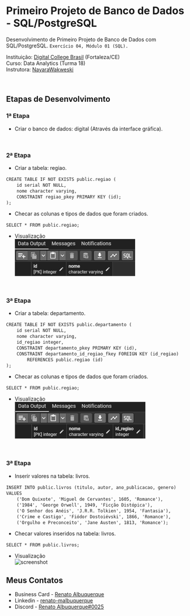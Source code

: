 # Primeiro Projeto de Banco de Dados - SQL/PostgreSQL

Desenvolvimento de Primeiro Projeto de Banco de Dados com SQL/PostgreSQL. `Exercício 04, Módulo 01 (SQL).` 

Instituição: [Digital College Brasil](https://digitalcollege.com.br/) (Fortaleza/CE) <br>
Curso: Data Analytics (Turma 18) <br>
Instrutora: [NayaraWakweski](https://github.com/NayaraWakewski) <br>

<br>

## Etapas de Desenvolvimento

### 1ª Etapa
- Criar o banco de dados: digital (Através da interface gráfica).

<br>

### 2ª Etapa
- Criar a tabela: regiao.
```
CREATE TABLE IF NOT EXISTS public.regiao (
    id serial NOT NULL,
    nome character varying,
    CONSTRAINT regiao_pkey PRIMARY KEY (id);
);    
```

- Checar as colunas e tipos de dados que foram criados.
```
SELECT * FROM public.regiao;
```

- Visualização <br>
![screenshot](public_regiao_01.png)

<br>

### 3ª Etapa
- Criar a tabela: departamento.
```
CREATE TABLE IF NOT EXISTS public.departamento (
    id serial NOT NULL,
    nome character varying,
    id_regiao integer,
    CONSTRAINT departamento_pkey PRIMARY KEY (id),
    CONSTRAINT departamento_id_regiao_fkey FOREIGN KEY (id_regiao)
        REFERENCES public.regiao (id)
);    
```

- Checar as colunas e tipos de dados que foram criados.
```
SELECT * FROM public.regiao;
```

- Visualização <br>
![screenshot](public_departamento_01.png)

<br>

### 3ª Etapa
- Inserir valores na tabela: livros.
```
INSERT INTO public.livros (titulo, autor, ano_publicacao, genero) VALUES 
    ('Dom Quixote', 'Miguel de Cervantes', 1605, 'Romance'),
    ('1984', 'George Orwell', 1949, 'Ficção Distópica'),
    ('O Senhor dos Anéis', 'J.R.R. Tolkien', 1954, 'Fantasia'),
    ('Crime e Castigo', 'Fiódor Dostoiévski', 1866, 'Romance'),
    ('Orgulho e Preconceito', 'Jane Austen', 1813, 'Romance');
```

- Checar valores inseridos na tabela: livros.
```
SELECT * FROM public.livros;
```

- Visualização <br>
![screenshot](image-02.png)

## Meus Contatos

- Business Card - [Renato Albuquerque](https://rma-contacts.vercel.app/)
- Linkedin - [renato-malbuquerque](https://www.linkedin.com/in/renato-malbuquerque/)
- Discord - [Renato Albuquerque#0025](https://discordapp.com/users/992621595547938837)
